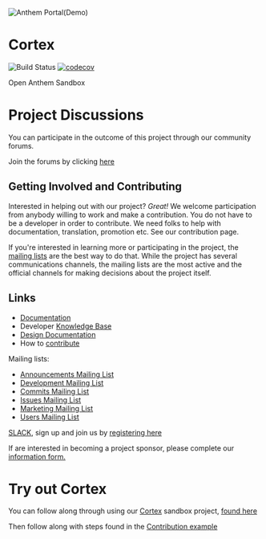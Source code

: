 
![Anthem Portal(Demo)](https://github.com/openanthem/oss/raw/master/tools/logo/anthem_banner.png)
# Cortex
![Build Status](https://bamboo.previewmy.net/plugins/servlet/wittified/build-status/COR-BUIL)
[![codecov](https://codecov.io/gh/openanthem/cortex/branch/develop/graph/badge.svg)](https://codecov.io/gh/openanthem/cortex)

Open Anthem Sandbox

# Project Discussions

You can participate in the outcome of this project through our community forums.

Join the forums by clicking [here](https://discourse.previewmy.net/c/Cortex)

## Getting Involved and Contributing

Interested in helping out with our project? _Great!_ We welcome participation from anybody willing to work and make a contribution. You do not have to be a developer in order to contribute. We need folks to help with documentation, translation, promotion etc.  See our contribution page.

If you're interested in learning more or participating in the project, the [mailing lists](https://anthemopensource.atlassian.net/wiki/display/OA/Mailing+Lists) are the best way to do that. While the project has several communications channels, the mailing lists are the most active and the official channels for making decisions about the project itself.

## Links

* [Documentation](https://anthemopensource.atlassian.net/wiki/display/OA/Opensource+Project+Documentation)
* Developer [Knowledge Base](https://anthemopensource.atlassian.net/wiki/display/OA/Developer+Documentation)
* [Design Documentation](https://anthemopensource.atlassian.net/wiki/display/OA/Design+Documentation)
* How to [contribute](CONTRIBUTING.md)


Mailing lists:

* [Announcements Mailing List](mailto:anthem-opensource-portal@webteks.com)
* [Development Mailing List](mailto:anthem-opensource-portal@webteks.com)
* [Commits Mailing List](mailto:anthem-opensource-portal@webteks.com)
* [Issues Mailing List](mailto:anthem-opensource-portal@webteks.com)
* [Marketing Mailing List](mailto:anthem-opensource-portal@webteks.com)
* [Users Mailing List](mailto:anthem-opensource-portal@webteks.com)

[SLACK](https://aosslack.stamplayapp.com/), sign up and join us by [registering here](https://aosslack.stamplayapp.com/)

If are interested in becoming a project sponsor,  please complete our [information form.](https://docs.google.com/a/webteks.com/forms/d/e/1FAIpQLSdJ-7qHY_sTyfaq7H6JnzENX0jp8XYllb6T0N3aFqPgjDgG3w/viewform)

# Try out Cortex

You can follow along through using our [Cortex](https://github.com/openanthem/cortex/) sandbox project, [found here](https://github.com/openanthem/cortex/)

Then follow along with steps found in the [Contribution example](https://raw.githubusercontent.com/openanthem/oss/master/CONTRIBUTING.md)
